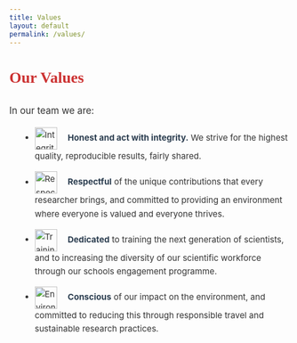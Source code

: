 ```yaml
---
title: Values
layout: default
permalink: /values/
---
```


<h1 class="values-page-title">Our Values</h1>

<!-- /Page Styling  -->
<style>

body {
  font-family:Poppins,-apple-system,BlinkMacSystemFont,"Segoe UI",Roboto,"Helvetica Neue",Arial,sans-serif; 
  color: #333; 
  padding-left: 60px;
  padding-right: 60px;
}

.values-page-title {
  font-family: 'Georgia', serif; /* Example font family */
  font-size: 2em;
  color: #CC3333; /* Custom color */
  text-align: left;
  margin-bottom: 30px;
}

.values-page-intro, .values-page-outro {
  font-size: 1.2em;
  margin-bottom: 50px; /* Adds space between text and team blocks */
  line-height: 1.6;
  text-align: left; /* Optional: center the text */
}

ul {
  line-height: 1.6;
  margin-left: 20px;
  font-size: 0.9em;
}

ul li {
  margin-bottom: 15px; /* Add space between the list items */
}

ul li strong {
  color: #2c3e50; /* Optional: different color for emphasis */
}

/* Style for the small icons before each point */
.value-icon {
  width: 40px; /* Set the size of the icon */
  height: 40px; /* Ensure the icon is square */
  margin-right: 15px; /* Add space between the icon and the text */
  vertical-align: middle; /* Align the icon with the text */
}

</style>

<!-- Text before the team blocks -->
<div class="values-page-intro">

<p>In our team we are:</p>

<ul>
  <li>
    <img src="{{ '/assets/img/values_icon1.jpg' | relative_url }}" alt="Integrity Icon" class="value-icon" />
    <strong>Honest and act with integrity.</strong> We strive for the highest quality, reproducible results, fairly shared.
  </li>

  <li>
    <img src="{{ '/assets/img/values_icon2.jpg' | relative_url }}" alt="Respect Icon" class="value-icon" />
    <strong>Respectful</strong> of the unique contributions that every researcher brings, and committed to providing an environment where everyone is valued and everyone thrives.
  </li>

  <li>
    <img src="{{ '/assets/img/values_icon3.jpg' | relative_url }}" alt="Training Icon" class="value-icon" />
    <strong>Dedicated</strong> to training the next generation of scientists, and to increasing the diversity of our scientific workforce through our schools engagement programme.
  </li>

  <li>
    <img src="{{ '/assets/img/values_icon4.jpg' | relative_url }}" alt="Environment Icon" class="value-icon" />
    <strong>Conscious</strong> of our impact on the environment, and committed to reducing this through responsible travel and sustainable research practices.
  </li>
</ul>

</div>